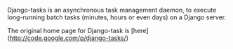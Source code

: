 Django-tasks is an asynchronous task management daemon, to execute long-running batch tasks (minutes, hours or even days) on a Django server.

The original home page for Django-task is [here] (http://code.google.com/p/django-tasks/) 
